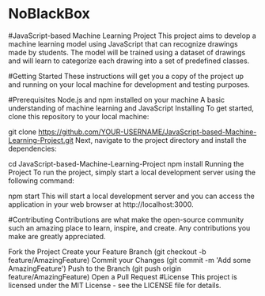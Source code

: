 # NoBlackBox

#JavaScript-based Machine Learning Project
This project aims to develop a machine learning model using JavaScript that can recognize drawings made by students. The model will be trained using a dataset of drawings and will learn to categorize each drawing into a set of predefined classes.

#Getting Started
These instructions will get you a copy of the project up and running on your local machine for development and testing purposes.

#Prerequisites
Node.js and npm installed on your machine
A basic understanding of machine learning and JavaScript
Installing
To get started, clone this repository to your local machine:


git clone https://github.com/YOUR-USERNAME/JavaScript-based-Machine-Learning-Project.git
Next, navigate to the project directory and install the dependencies:


cd JavaScript-based-Machine-Learning-Project
npm install
Running the Project
To run the project, simply start a local development server using the following command:


npm start
This will start a local development server and you can access the application in your web browser at http://localhost:3000.

#Contributing
Contributions are what make the open-source community such an amazing place to learn, inspire, and create. Any contributions you make are greatly appreciated.

Fork the Project
Create your Feature Branch (git checkout -b feature/AmazingFeature)
Commit your Changes (git commit -m 'Add some AmazingFeature')
Push to the Branch (git push origin feature/AmazingFeature)
Open a Pull Request
#License
This project is licensed under the MIT License - see the LICENSE file for details.
